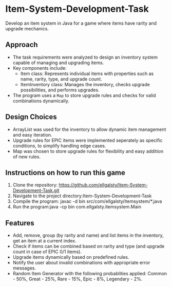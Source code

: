 # Item-System-Development-Task
Develop an item system in Java for a game where items have rarity and upgrade mechanics.

## Approach
- The task requirements were analyzed to design an inventory system capable of managing and upgrading items.
- Key components include:
  - Item class: Represents individual items with properties such as name, rarity, type, and upgrade count.
  - ItemInventory class: Manages the inventory, checks upgrade possibilities, and performs upgrades.
- The program uses a `Map` to store upgrade rules and checks for valid combinations dynamically.

## Design Choices
- ArrayList was used for the inventory to allow dynamic item management and easy iteration.
- Upgrade rules for EPIC items were implemented seperately as specific conditions, to simplify handling edge cases.
- Map was chosen to store upgrade rules for flexibility and easy addition of new rules.

## Instructions on how to run this game
1. Clone the repository: https://github.com/ellgalsty/Item-System-Development-Task.git
2. Navigate to the project directory:Item-System-Development-Task
3. Compile the program: javac -d bin src/com/ellgalsty/itemsystem/*.java
4. Run the program:java -cp bin com.ellgalsty.itemsystem.Main

## Features
- Add, remove, group (by rarity and name) and list items in the inventory,  get an item at a current index.
- Check if items can be combined based on rarity and type (and upgrade count in case of EPIC 0/1 items).
- Upgrade items dynamically based on predefined rules.
- Notify the user about invalid combinations with appropriate error messages.
- Random Item Generator with the following probablities applied: Common - 50%, Great - 25%, Rare - 15%, Epic - 8%, Legendary - 2%.

